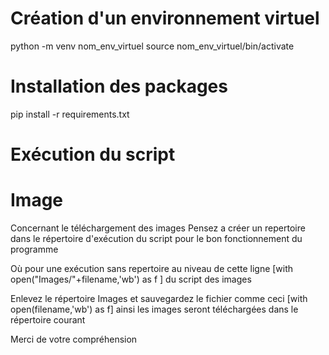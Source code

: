 # Création d'un environnement virtuel

python<version> -m venv nom_env_virtuel
source nom_env_virtuel/bin/activate

# Installation des packages

pip<version> install -r requirements.txt


# Exécution du script

# Image
Concernant le téléchargement des images Pensez a créer un repertoire <Images> dans le répertoire d'exécution du script 
pour le bon fonctionnement du programme

Où pour une exécution sans repertoire au niveau de cette ligne [with open("Images/"+filename,'wb') as f ] du script des images

Enlevez le répertoire Images et sauvegardez le fichier comme ceci  [with open(filename,'wb') as f]
ainsi les images seront téléchargées dans le répertoire courant

Merci de votre compréhension



